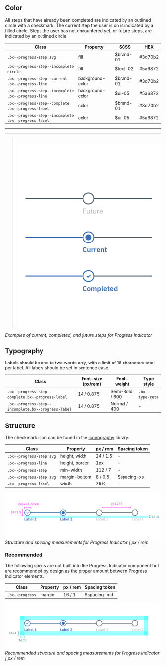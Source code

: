 ## Color

All steps that have already been completed are indicated by an outlined circle with a checkmark. The current step the user is on is indicated by a filled circle. Steps the user has not encountered yet, or future steps, are indicated by an outlined circle.

| Class                                              | Property          | SCSS      | HEX     |
|----------------------------------------------------|-------------------|-----------|---------|
|`.bx--progress-step svg`                            | fill              | $brand-01 | #3d70b2 |
|`.bx--progress-step--incomplete circle`             | fill              | $text-02  | #5a6872 |
|`.bx--progress-step--current .bx--progress-line`    | background-color  | $brand-01 | #3d70b2 |
|`.bx--progress-step--incomplete .bx--progress-line` | background-color  | $ui-05    | #5a6872 |
|`.bx--progress-step--complete .bx--progress-label`  | color             | $brand-01 | #3d70b2 |
|`.bx--progress-step--incomplete .bx--progress-label`| color             | $ui-05    | #5a6872 |

---
***
> 
![Examples of current, completed, and future steps for Progress Indicator](images/progress-indicator-style-1.png)

_Examples of current, completed, and future steps for Progress Indicator_

## Typography

Labels should be one to two words only, with a limit of 16 characters total per label. All labels should be set in sentence case.

| Class                                               | Font-size (px/rem) | Font-weight     | Type style       |
|-----------------------------------------------------|--------------------|-----------------|------------------|
| `.bx--progress-step--complete.bx--progress-label`   | 14 / 0.875         | Semi-Bold / 600 | `.bx--type-zeta` |
| `.bx--progress-step--incomplete.bx--progress-label` | 14 / 0.875         | Normal / 400    | -                |

## Structure

The checkmark icon can be found in the [iconography](/style/iconography/library) library.

| Class                   | Property         | px / rem   | Spacing token |
|-------------------------|------------------|------------|---------------|
|`.bx--progress-step svg` | height, width    | 24 / 1.5   | - |
|`.bx--progress-line`     | height, border   | 1px        | - |
|`.bx--progress-step`     | min-width        | 112 / 7    | - |
|`.bx--progress-step svg` | margin-bottom    | 8 / 0.5    | $spacing-xs   |
|`.bx--progress-label`    | width            | 75%        | - |

![Structure and spacing for Progress Indicator](images/progress-indicator-style-2.png)
_Structure and spacing measurements for Progress Indicator | px / rem_


### Recommended

The following specs are not built into the Progress Indicator component but are recommended by design as the proper amount between Progress Indicator elements.

| Class                   | Property         | px / rem   | Spacing token |
|-------------------------|------------------|------------|---------------|
| `.bx--progress`         | margin           | 16 / 1     | $spacing-md   |


![Structure and spacing for Progress Indicator](images/progress-indicator-style-3.png)
_Recommended structure and spacing measurements for Progress Indicator | px / rem_
